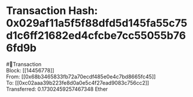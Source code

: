 
Transaction Hash: 0x029af11a5f5f88dfd5d145fa55c75d1c6ff21682ed4cfcbe7cc55055b766fd9b
====================================================================================
  
#💸Transaction  
Block: [[14456778]]  
From: [[0x68b3465833fb72a70ecdf485e0e4c7bd8665fc45]]  
To: [[0xc02aaa39b223fe8d0a0e5c4f27ead9083c756cc2]]  
Transferred: 0.17302459257467348 Ether